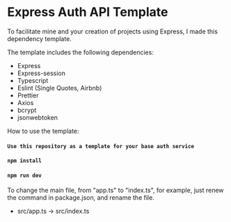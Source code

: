 # Express Auth API Template

To facilitate mine and your creation of projects using Express, I made this dependency template.

The template includes the following dependencies:
- Express
- Express-session
- Typescript
- Eslint (Single Quotes, Airbnb)
- Prettier
- Axios
- bcrypt
- jsonwebtoken

How to use the template:

#### `Use this repository as a template for your base auth service`
#### `npm install`
#### `npm run dev`

To change the main file, from "app.ts" to "index.ts", for example, just renew the command in package.json, and rename the file.

- src/app.ts -> src/index.ts
